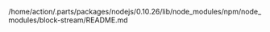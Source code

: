 /home/action/.parts/packages/nodejs/0.10.26/lib/node_modules/npm/node_modules/block-stream/README.md